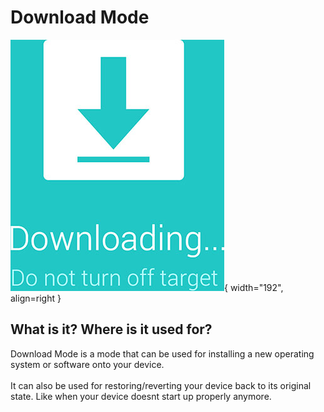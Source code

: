 # Download Mode
![Downloading](../../../../assets/images/samsung/dl-mode/download_L.jpg){ width="192", align=right }

## What is it? Where is it used for?
Download Mode is a mode that can be used for installing a new operating system or software onto your device.<br>
<br>
It can also be used for restoring/reverting your device back to its original state. Like when your device doesnt start up properly anymore.
